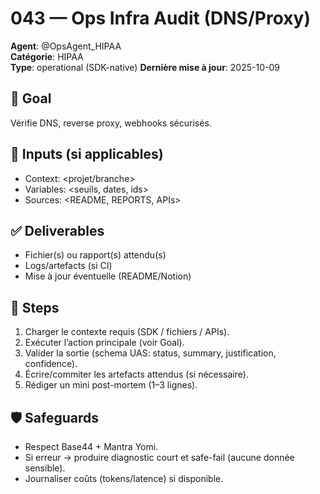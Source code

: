 # 043 — Ops Infra Audit (DNS/Proxy)
**Agent**: @OpsAgent_HIPAA  
**Catégorie**: HIPAA  
**Type**: operational  (SDK-native)
**Dernière mise à jour**: 2025-10-09

## 🎯 Goal
Vérifie DNS, reverse proxy, webhooks sécurisés.

## 🧩 Inputs (si applicables)
- Context: <projet/branche>
- Variables: <seuils, dates, ids>
- Sources: <README, REPORTS, APIs>

## ✅ Deliverables
- Fichier(s) ou rapport(s) attendu(s)
- Logs/artefacts (si CI)
- Mise à jour éventuelle (README/Notion)

## 🔧 Steps
1) Charger le contexte requis (SDK / fichiers / APIs).  
2) Exécuter l’action principale (voir Goal).  
3) Valider la sortie (schema UAS: status, summary, justification, confidence).  
4) Écrire/commiter les artefacts attendus (si nécessaire).  
5) Rédiger un mini post-mortem (1–3 lignes).

## 🛡️ Safeguards
- Respect Base44 + Mantra Yomi.  
- Si erreur → produire diagnostic court et safe-fail (aucune donnée sensible).  
- Journaliser coûts (tokens/latence) si disponible.
